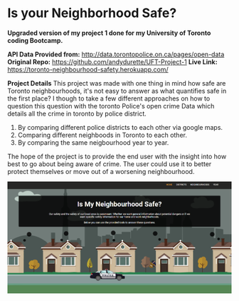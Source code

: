 # Is your Neighborhood Safe?


**Upgraded version of my project 1 done for my University of Toronto coding Bootcamp.**


**API Data Provided from:** http://data.torontopolice.on.ca/pages/open-data 
**Original Repo:** https://github.com/andydurette/UFT-Project-1
**Live Link:** https://toronto-neighbourhood-safety.herokuapp.com/ 

**Project Details**
This project was made with one thing in mind how safe are Toronto neighbourhoods, it's not easy to answer as what quantifies safe in the first place? I though to take a few different approaches on how to question this question with the toronto Police's open crime Data which details all the crime in toronto by police district.

1. By comparing different police districts to each other via google maps.
2. Comparing different neighboods in Toronto to each other.
3. By comparing the same neigbourhood year to year.

The hope of the project is to provide the end user with the insight into how best to go about being aware of crime. The user could use it to better protect themselves or move out of a worsening neighbourhood.


![markdown-preview-image](public/assets/images/markdown-preview-image.png)
